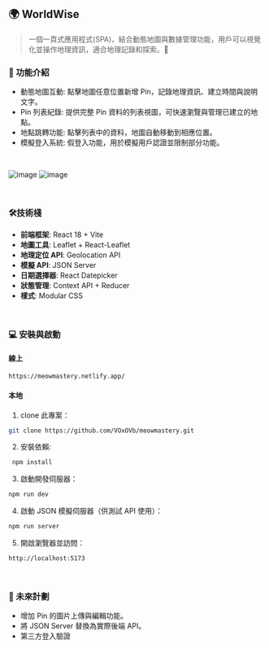 ## 🌍 WorldWise
> 一個一頁式應用程式(SPA)，結合動態地圖與數據管理功能，用戶可以視覺化並操作地理資訊，適合地理記錄和探索。📌
### 🌟 功能介紹

- 動態地圖互動: 點擊地圖任意位置新增 Pin，記錄地理資訊、建立時間與說明文字。
- Pin 列表紀錄: 提供完整 Pin 資料的列表視圖，可快速瀏覽與管理已建立的地點。
- 地點跳轉功能: 點擊列表中的資料，地圖自動移動到相應位置。
- 模擬登入系統: 假登入功能，用於模擬用戶認證並限制部分功能。
  
<br>

![image](https://github.com/user-attachments/assets/555b4512-7855-400e-b317-14f4223de2c6)
![image](https://github.com/user-attachments/assets/b46ea7bf-a4ef-41ad-a038-3387aa77a6a2)




<br>

### 🛠技術棧

- **前端框架**: React 18 + Vite
- **地圖工具**: Leaflet + React-Leaflet
- **地理定位 API**: Geolocation API
- **模擬 API**:  JSON Server
- **日期選擇器**: React Datepicker
- **狀態管理**: Context API + Reducer
- **樣式**: Modular CSS
<br>

### 💻 安裝與啟動

#### 線上

```bash
https://meowmastery.netlify.app/
```

#### 本地

1. clone 此專案：

```bash
git clone https://github.com/VOxOVb/meowmastery.git
```

2. 安裝依賴:

```bash
 npm install
```

3. 啟動開發伺服器：

```bash
npm run dev
```
4. 啟動 JSON 模擬伺服器（供測試 API 使用）：
```bash
npm run server
```
5. 開啟瀏覽器並訪問：

```bash
http://localhost:5173
```

<br>

### 🔮 未來計劃
- 增加 Pin 的圖片上傳與編輯功能。
- 將 JSON Server 替換為實際後端 API。
- 第三方登入驗證
